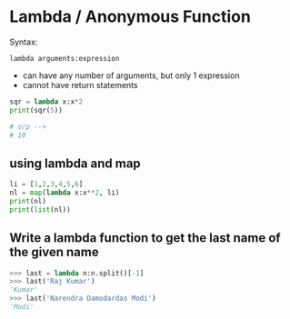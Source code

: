 # Lambda / Anonymous Function

Syntax:

```text
lambda arguments:expression
```

* can have any number of arguments, but only 1 expression
* cannot have return statements

```python
sqr = lambda x:x*2
print(sqr(5))

# o/p -->
# 10
```

## using lambda and map

```python
li = [1,2,3,4,5,6]
nl = map(lambda x:x**2, li)
print(nl)
print(list(nl))
```

## Write a lambda function to get the last name of the given name

```python
>>> last = lambda n:n.split()[-1]
>>> last('Raj Kumar')
'Kumar'
>>> last('Narendra Damodardas Modi')
'Modi'
```

